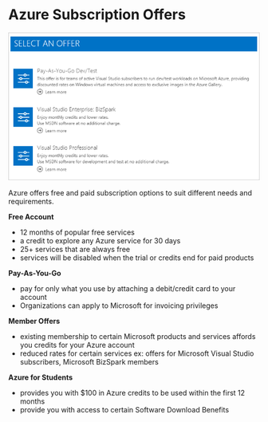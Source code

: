 # Azure Subscription Offers

<p align="center">
<img src="https://raw.githubusercontent.com/BIT-R0nIn/AZ-900-Microsoft-Azure-Fundamentals-Study-Notes/master/img/subs1.png">
</p>

Azure offers free and paid subscription options to suit different needs and requirements.

**Free Account**
- 12 months of popular free services
- a credit to explore any Azure service for 30 days
- 25+ services that are always free
- services will be disabled when the trial or credits end for paid products

**Pay-As-You-Go**
- pay for only what you use by attaching a debit/credit card to your account
- Organizations can apply to Microsoft for invoicing privileges

**Member Offers**
- existing membership to certain Microsoft products and services affords you credits for your Azure account 
- reduced rates for certain services
ex: offers for Microsoft Visual Studio subscribers, Microsoft BizSpark members

**Azure for Students**
- provides you with $100 in Azure credits to be used within the first 12 months
- provide you with access to certain Software Download Benefits